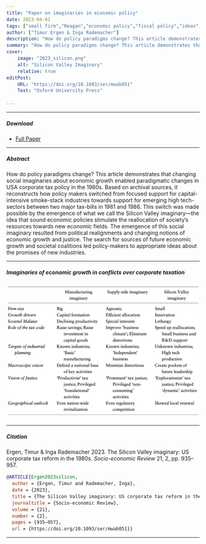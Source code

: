 ```yaml
---
title: "Paper on imaginaries in economic policy" 
date: 2023-04-01
tags: ["small firm","Reagan","economic policy","fiscal policy","ideas","deindustrialization","United States"]
author: ["Timur Ergen & Inga Rademacher"]
description: "How do policy paradigms change? This article demonstrates that changing social imaginaries about economic growth enabled paradigmatic changes in USA corporate tax policy in the 1980s. Based on archival sources, it reconstructs how policy makers switched from focused support for capital-intensive smoke-stack industries towards support for emerging high tech-sectors between two major tax-bills in 1981 and 1986. This switch was made possible by the emergence of what we call the Silicon Valley imaginary—the idea that sound economic policies stimulate the reallocation of society’s resources towards new economic fields. The emergence of this social imaginary resulted from political realignments and changing notions of economic growth and justice. The search for sources of future economic growth and societal coalitions led policy-makers to appropriate ideas about the promises of new industries." 
summary: "How do policy paradigms change? This article demonstrates that changing social imaginaries about economic growth enabled paradigmatic changes in USA corporate tax policy in the 1980s. Based on archival sources, it reconstructs how policy makers switched from focused support for capital-intensive smoke-stack industries towards support for emerging high tech-sectors between two major tax-bills in 1981 and 1986. This switch was made possible by the emergence of what we call the Silicon Valley imaginary—the idea that sound economic policies stimulate the reallocation of society’s resources towards new economic fields. The emergence of this social imaginary resulted from political realignments and changing notions of economic growth and justice. The search for sources of future economic growth and societal coalitions led policy-makers to appropriate ideas about the promises of new industries." 
cover:
    image: "2023_silicon.png"
    alt: "Silicon Valley Imaginary"
    relative: true
editPost:
    URL: "https://doi.org/10.1093/ser/mwab051"
    Text: "Oxford University Press"

---
```


---

##### Download

+ [Full Paper](2023_silicon.pdf)

---

##### Abstract

How do policy paradigms change? This article demonstrates that changing social imaginaries about economic growth enabled paradigmatic changes in USA corporate tax policy in the 1980s. Based on archival sources, it reconstructs how policy makers switched from focused support for capital-intensive smoke-stack industries towards support for emerging high tech-sectors between two major tax-bills in 1981 and 1986. This switch was made possible by the emergence of what we call the Silicon Valley imaginary—the idea that sound economic policies stimulate the reallocation of society’s resources towards new economic fields. The emergence of this social imaginary resulted from political realignments and changing notions of economic growth and justice. The search for sources of future economic growth and societal coalitions led policy-makers to appropriate ideas about the promises of new industries.

---

##### Imaginaries of economic growth in conflicts over corporate taxation

![](figure_1_silicon.png)

---

##### Citation

Ergen, Timur & Inga Rademacher 2023. The Silicon Valley imaginary: US corporate tax reform in the 1980s. *Socio-economic Review* 21, 2, pp. 935–957.

```BibTeX
@ARTICLE{Ergen2023silicon,
  author = {Ergen, Timur and Rademacher, Inga},
  date = {2023},
  title = {The Silicon Valley imaginary: US corporate tax reform in the 1980s},
  journaltitle = {Socio-economic Review},
  volume = {21},
  number = {2},
  pages = {935–957},
  url = {https://doi.org/10.1093/ser/mwab051}}

```

---

